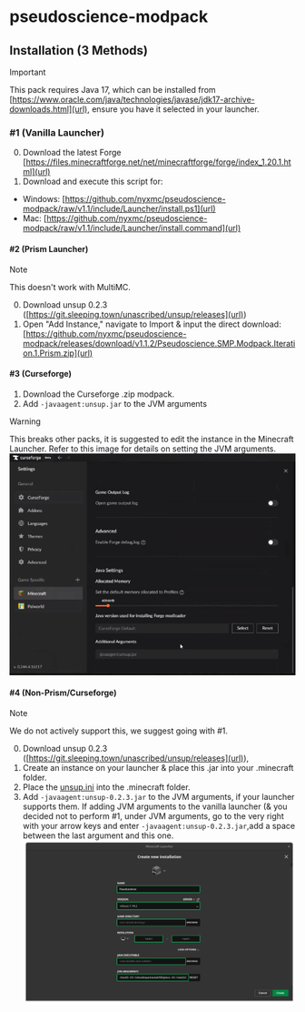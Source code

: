 # pseudoscience-modpack

## Installation (3 Methods)
> [!IMPORTANT]
> This pack requires Java 17, which can be installed from [https://www.oracle.com/java/technologies/javase/jdk17-archive-downloads.html](url), ensure you have it selected in your launcher.
### #1 (Vanilla Launcher)
0. Download the latest Forge [https://files.minecraftforge.net/net/minecraftforge/forge/index_1.20.1.html](url)
1. Download and execute this script for: 
- Windows: [https://github.com/nyxmc/pseudoscience-modpack/raw/v1.1/include/Launcher/install.ps1](url)
- Mac: [https://github.com/nyxmc/pseudoscience-modpack/raw/v1.1/include/Launcher/install.command](url)
#### #2 (Prism Launcher)
> [!NOTE]
> This doesn't work with MultiMC.
0. Download unsup 0.2.3 ([https://git.sleeping.town/unascribed/unsup/releases](url)) 
1. Open "Add Instance," navigate to Import & input the direct download: [https://github.com/nyxmc/pseudoscience-modpack/releases/download/v1.1.2/Pseudoscience.SMP.Modpack.Iteration.1.Prism.zip](url)
#### #3 (Curseforge)
1. Download the Curseforge .zip modpack.
2. Add `-javaagent:unsup.jar` to the JVM arguments
> [!WARNING]
> This breaks other packs, it is suggested to edit the instance in the Minecraft Launcher.
Refer to this image for details on setting the JVM arguments.
![](include/cf-jvm-args.png)
#### #4 (Non-Prism/Curseforge)
> [!NOTE]
> We do not actively support this, we suggest going with #1.
0. Download unsup 0.2.3 ([https://git.sleeping.town/unascribed/unsup/releases](url)),
1. Create an instance on your launcher & place this .jar into your .minecraft folder.
2. Place the [unsup.ini](include/unsup.ini) into the .minecraft folder.
3. Add `-javaagent:unsup-0.2.3.jar` to the JVM arguments, if your launcher supports them.
If adding JVM arguments to the vanilla launcher (& you decided not to perform #1, under JVM arguments, go to the very right with your arrow keys and enter `-javaagent:unsup-0.2.3.jar`,add a space between the last argument and this one.
![](include/jvm-args.png)
